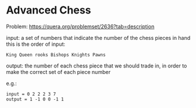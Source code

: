 # Advanced Chess
Problem: https://quera.org/problemset/2636?tab=description


input: a set of numbers that indicate the number of the chess pieces in hand
this is the order of input:

    King Queen rooks Bishops Knights Pawns

output: the number of each chess piece that we should trade in, in order to make the correct set of each piece number


e.g.: 

    input = 0 2 2 2 3 7
    output = 1 -1 0 0 -1 1
